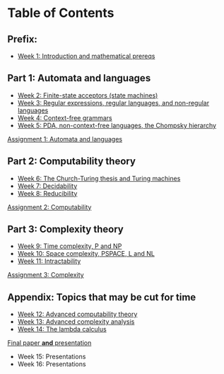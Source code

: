 
# Table of Contents

## Prefix:

- [Week 1: Introduction and mathematical prereqs](presentations/week1/main.md)

## Part 1: Automata and languages

- [Week 2: Finite-state acceptors (state machines)](presentations/week2/main.md)
- [Week 3: Regular expressions, regular languages, and non-regular languages](presentations/week3/main.md)
- [Week 4: Context-free grammars](presentations/week4/main.md)
- [Week 5: PDA, non-context-free languages, the Chompsky hierarchy](presentations/week5/main.md)

[Assignment 1: Automata and languages](assignment1/main.md)

## Part 2: Computability theory

- [Week 6: The Church-Turing thesis and Turing machines](presentations/week6/main.md)
- [Week 7: Decidability](presentations/week7/main.md)
- [Week 8: Reducibility](presentations/week8/main.md)

[Assignment 2: Computability](assignment2/main.md)

## Part 3: Complexity theory

- [Week 9: Time complexity, P and NP](presentations/week9/main.md)
- [Week 10: Space complexity, PSPACE, L and NL](presentations/week10/main.md)
- [Week 11: Intractability](presentations/week11/main.md)

[Assignment 3: Complexity](assignment3/main.md)

## Appendix: Topics that may be cut for time

- [Week 12: Advanced computability theory](presentations/week12/main.md)
- [Week 13: Advanced complexity analysis](presentations/week13/main.md)
- [Week 14: The lambda calculus](presentations/week14/main.md)

[Final paper **and** presentation](final/main.md)

- Week 15: Presentations
- Week 16: Presentations
